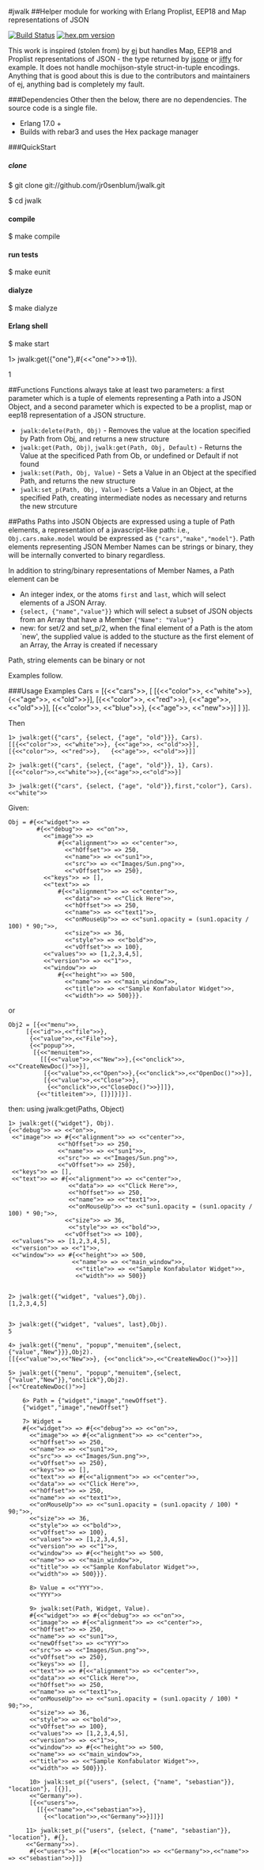 #jwalk
##Helper module for working with Erlang Proplist, EEP18 and Map representations of JSON

[![Build Status](https://travis-ci.org/jr0senblum/jwalk.svg)](https://travis-ci.org/jr0senblum/jwalk)
[![hex.pm version](https://img.shields.io/hexpm/v/jwalk.svg)](https://hex.pm/packages/jwalk)

This work is inspired (stolen from) by [ej](https://github.com/seth/ej) but 
handles Map, EEP18 and Proplist representations of JSON - the type returned by
[jsone](https://github.com/sile/jsone) or [jiffy](https://github.com/davisp/jiffy)
for example. It does not handle mochijson-style struct-in-tuple encodings. 
Anything that is good about this is due to the contributors and maintainers of 
ej, anything bad is completely my fault.

###Dependencies
Other then the below, there are no dependencies. The source code is a single 
file.

* Erlang 17.0 +
* Builds with rebar3 and uses the Hex package manager

###QuickStart
##### clone
$ git clone git://github.com/jr0senblum/jwalk.git

$ cd jwalk

#### compile
$ make compile

#### run tests
$ make eunit

#### dialyze
$ make dialyze

#### Erlang shell
$ make start

1> jwalk:get({"one"},#{<<"one">>=>1}).

1


##Functions
Functions always take at least two parameters: a first parameter which is a
tuple of elements representing a Path into a JSON Object, and a second 
parameter which is expected to be a proplist, map or eep18 representation of 
a JSON structure.

* ``jwalk:delete(Path, Obj)`` - Removes the value at the location 
specified by Path from Obj, and returns a new structure
* ``jwalk:get(Path, Obj)``, ``jwalk:get(Path, Obj, Default)``  - Returns the 
Value at the specificed Path from Ob, or undefined or Default if not found
* ``jwalk:set(Path, Obj, Value)`` - Sets a Value in an Object at the specified
Path, and returns the new structure
* ``jwalk:set_p(Path, Obj, Value)`` - Sets a Value in an Object, at the specified
Path, creating intermediate nodes as necessary and returns the new strcuture

##Paths
Paths into JSON Objects are expressed using a tuple of Path elements, a 
representation of a javascript-like path: i.e.,
``Obj.cars.make.model``  would be expressed as ``{"cars","make","model"}``. 
Path elements representing JSON Member Names can be strings or binary, they 
will be internally converted to binary regardless.

In addition to string/binary representations of Member Names, a Path element can 
be

* An integer index, or the atoms ``first`` and ``last``, which will select 
elements of a JSON Array.
* ``{select, {"name","value"}}`` which will select a subset of JSON objects 
from an Array that have a Member ``{"Name": "Value"}`` 
* new: for set/2 and set_p/2, when the final element of a Path is the atom 
`new', the supplied value is added to the stucture as the first element of
an Array, the Array is created if necessary

Path, string elements can be binary or not

Examples follow.

###Usage Examples
    Cars = [{<<"cars">>, [ [{<<"color">>, <<"white">>}, {<<"age">>, <<"old">>}],
                           [{<<"color">>, <<"red">>},  {<<"age">>, <<"old">>}],
                           [{<<"color">>, <<"blue">>}, {<<"age">>, <<"new">>}]
                         ]
           }].

 Then 
       
    1> jwalk:get({"cars", {select, {"age", "old"}}}, Cars).
    [[{<<"color">>, <<"white">>}, {<<"age">>, <<"old">>}],
    [{<<"color">>, <<"red">>},   {<<"age">>, <<"old">>}]]

    2> jwalk:get({"cars", {select, {"age", "old"}}, 1}, Cars).
    [{<<"color">>,<<"white">>},{<<"age">>,<<"old">>}]

    3> jwalk:get({"cars", {select, {"age", "old"}},first,"color"}, Cars).
    <<"white">>


Given:

    Obj = #{<<"widget">> => 
            #{<<"debug">> => <<"on">>,
              <<"image">> => 
                  #{<<"alignment">> => <<"center">>,
                    <<"hOffset">> => 250,
                    <<"name">> => <<"sun1">>,
                    <<"src">> => <<"Images/Sun.png">>,
                    <<"vOffset">> => 250},
              <<"keys">> => [],
              <<"text">> => 
                  #{<<"alignment">> => <<"center">>,
                    <<"data">> => <<"Click Here">>,
                    <<"hOffset">> => 250,
                    <<"name">> => <<"text1">>,
                    <<"onMouseUp">> => <<"sun1.opacity = (sun1.opacity / 100) * 90;">>,
                    <<"size">> => 36,
                    <<"style">> => <<"bold">>,
                    <<"vOffset">> => 100},
              <<"values">> => [1,2,3,4,5],
              <<"version">> => <<"1">>,
              <<"window">> => 
                  #{<<"height">> => 500,
                    <<"name">> => <<"main_window">>,
                    <<"title">> => <<"Sample Konfabulator Widget">>,
                    <<"width">> => 500}}}.

or 

    Obj2 = [{<<"menu">>,
         [{<<"id">>,<<"file">>},
          {<<"value">>,<<"File">>},
          {<<"popup">>,
           [{<<"menuitem">>,
             [[{<<"value">>,<<"New">>},{<<"onclick">>,<<"CreateNewDoc()">>}],
              [{<<"value">>,<<"Open">>},{<<"onclick">>,<<"OpenDoc()">>}],
              [{<<"value">>,<<"Close">>},
               {<<"onclick">>,<<"CloseDoc()">>}]]},
            {<<"titleitem">>, []}]}]}].

then: using jwalk:get(Paths, Object)
    
    1> jwalk:get({"widget"}, Obj).
    {<<"debug">> => <<"on">>,
     <<"image">> => #{<<"alignment">> => <<"center">>,
                  <<"hOffset">> => 250,
                  <<"name">> => <<"sun1">>,
                  <<"src">> => <<"Images/Sun.png">>,
                  <<"vOffset">> => 250},
	 <<"keys">> => [],
	 <<"text">> => #{<<"alignment">> => <<"center">>,
    	             <<"data">> => <<"Click Here">>,
        	         <<"hOffset">> => 250,
            	     <<"name">> => <<"text1">>,
                	 <<"onMouseUp">> => <<"sun1.opacity = (sun1.opacity / 100) * 90;">>,
             	    <<"size">> => 36,
                	 <<"style">> => <<"bold">>,
                 	<<"vOffset">> => 100},
 	 <<"values">> => [1,2,3,4,5],
	 <<"version">> => <<"1">>,
 	 <<"window">> => #{<<"height">> => 500,
     	              <<"name">> => <<"main_window">>,
        	           <<"title">> => <<"Sample Konfabulator Widget">>,
            	       <<"width">> => 500}}


	2> jwalk:get({"widget", "values"},Obj).
	[1,2,3,4,5]


	3> jwalk:get({"widget", "values", last},Obj).
	5

	4> jwalk:get({"menu", "popup","menuitem",{select,{"value","New"}}},Obj2).
	[[{<<"value">>,<<"New">>}, {<<"onclick">>,<<"CreateNewDoc()">>}]]

	5> jwalk:get({"menu", "popup","menuitem",{select,{"value","New"}},"onclick"},Obj2).
	[<<"CreateNewDoc()">>]

        6> Path = {"widget","image","newOffset"}.
        {"widget","image","newOffset"}

        7> Widget = 
        #{<<"widget">> => #{<<"debug">> => <<"on">>,
          <<"image">> => #{<<"alignment">> => <<"center">>,
          <<"hOffset">> => 250,
          <<"name">> => <<"sun1">>,
          <<"src">> => <<"Images/Sun.png">>,
          <<"vOffset">> => 250},
          <<"keys">> => [],
          <<"text">> => #{<<"alignment">> => <<"center">>,
          <<"data">> => <<"Click Here">>,
          <<"hOffset">> => 250,
          <<"name">> => <<"text1">>,
          <<"onMouseUp">> => <<"sun1.opacity = (sun1.opacity / 100) * 90;">>,
          <<"size">> => 36,
          <<"style">> => <<"bold">>,
          <<"vOffset">> => 100},
          <<"values">> => [1,2,3,4,5],
          <<"version">> => <<"1">>,
          <<"window">> => #{<<"height">> => 500,
          <<"name">> => <<"main_window">>,
          <<"title">> => <<"Sample Konfabulator Widget">>,
          <<"width">> => 500}}}.

          8> Value = <<"YYY">>.
          <<"YYY">>
          
          9> jwalk:set(Path, Widget, Value).
          #{<<"widget">> => #{<<"debug">> => <<"on">>,
          <<"image">> => #{<<"alignment">> => <<"center">>,
          <<"hOffset">> => 250,
          <<"name">> => <<"sun1">>,
          <<"newOffset">> => <<"YYY">>
          <<"src">> => <<"Images/Sun.png">>,
          <<"vOffset">> => 250},
          <<"keys">> => [],
          <<"text">> => #{<<"alignment">> => <<"center">>,
          <<"data">> => <<"Click Here">>,
          <<"hOffset">> => 250,
          <<"name">> => <<"text1">>,
          <<"onMouseUp">> => <<"sun1.opacity = (sun1.opacity / 100) * 90;">>,
          <<"size">> => 36,
          <<"style">> => <<"bold">>,
          <<"vOffset">> => 100},
          <<"values">> => [1,2,3,4,5],
          <<"version">> => <<"1">>,
          <<"window">> => #{<<"height">> => 500,
          <<"name">> => <<"main_window">>,
          <<"title">> => <<"Sample Konfabulator Widget">>,
          <<"width">> => 500}}}.

          10> jwalk:set_p({"users", {select, {"name", "sebastian"}}, "location"}, [{}],       
          <<"Germany">>).
          [{<<"users">>,
            [[{<<"name">>,<<"sebastian">>},
              {<<"location">>,<<"Germany">>}]]}]

         11> jwalk:set_p({"users", {select, {"name", "sebastian"}}, "location"}, #{}, 
         <<"Germany">>).
          #{<<"users">> => [#{<<"location">> => <<"Germany">>,<<"name">> => <<"sebastian">>}]}

